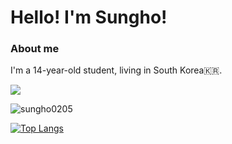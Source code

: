 # Hello! I'm Sungho!

### About me
  I'm a 14-year-old student, living in South Korea🇰🇷.



![](https://hits.seeyoufarm.com/api/count/incr/badge.svg?url=https%3A%2F%2Fgithub.com%2Fmoonsung-ho&count_bg=%2379C83D&title_bg=%23555555&icon=github.svg&icon_color=%23E7E7E7&title=%EB%B0%A9%EB%AC%B8&edge_flat=true)

![sungho0205](https://github-readme-stats.vercel.app/api?username=moonsung-ho&count_private=true&show_icons=true&title_color=00ff7f&text_color=ffffff&icon_color=00ff7f&bg_color=2e2e2e&include_all_commits=true)

[![Top Langs](https://github-readme-stats.vercel.app/api/top-langs/?username=moonsung-ho)](https://github.com/anuraghazra/github-readme-stats)
